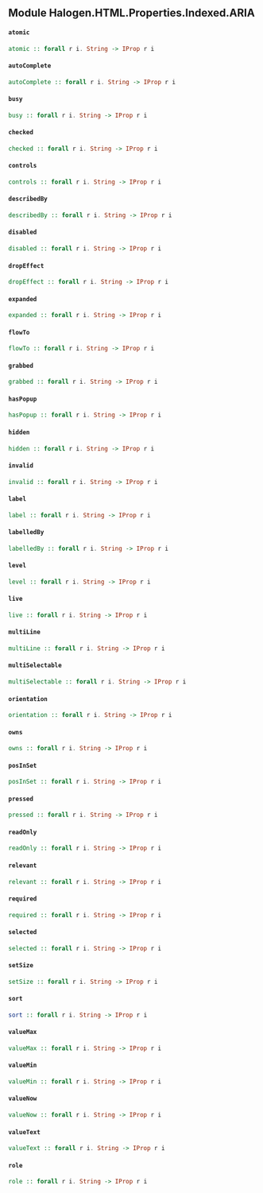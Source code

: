 ## Module Halogen.HTML.Properties.Indexed.ARIA

#### `atomic`

``` purescript
atomic :: forall r i. String -> IProp r i
```

#### `autoComplete`

``` purescript
autoComplete :: forall r i. String -> IProp r i
```

#### `busy`

``` purescript
busy :: forall r i. String -> IProp r i
```

#### `checked`

``` purescript
checked :: forall r i. String -> IProp r i
```

#### `controls`

``` purescript
controls :: forall r i. String -> IProp r i
```

#### `describedBy`

``` purescript
describedBy :: forall r i. String -> IProp r i
```

#### `disabled`

``` purescript
disabled :: forall r i. String -> IProp r i
```

#### `dropEffect`

``` purescript
dropEffect :: forall r i. String -> IProp r i
```

#### `expanded`

``` purescript
expanded :: forall r i. String -> IProp r i
```

#### `flowTo`

``` purescript
flowTo :: forall r i. String -> IProp r i
```

#### `grabbed`

``` purescript
grabbed :: forall r i. String -> IProp r i
```

#### `hasPopup`

``` purescript
hasPopup :: forall r i. String -> IProp r i
```

#### `hidden`

``` purescript
hidden :: forall r i. String -> IProp r i
```

#### `invalid`

``` purescript
invalid :: forall r i. String -> IProp r i
```

#### `label`

``` purescript
label :: forall r i. String -> IProp r i
```

#### `labelledBy`

``` purescript
labelledBy :: forall r i. String -> IProp r i
```

#### `level`

``` purescript
level :: forall r i. String -> IProp r i
```

#### `live`

``` purescript
live :: forall r i. String -> IProp r i
```

#### `multiLine`

``` purescript
multiLine :: forall r i. String -> IProp r i
```

#### `multiSelectable`

``` purescript
multiSelectable :: forall r i. String -> IProp r i
```

#### `orientation`

``` purescript
orientation :: forall r i. String -> IProp r i
```

#### `owns`

``` purescript
owns :: forall r i. String -> IProp r i
```

#### `posInSet`

``` purescript
posInSet :: forall r i. String -> IProp r i
```

#### `pressed`

``` purescript
pressed :: forall r i. String -> IProp r i
```

#### `readOnly`

``` purescript
readOnly :: forall r i. String -> IProp r i
```

#### `relevant`

``` purescript
relevant :: forall r i. String -> IProp r i
```

#### `required`

``` purescript
required :: forall r i. String -> IProp r i
```

#### `selected`

``` purescript
selected :: forall r i. String -> IProp r i
```

#### `setSize`

``` purescript
setSize :: forall r i. String -> IProp r i
```

#### `sort`

``` purescript
sort :: forall r i. String -> IProp r i
```

#### `valueMax`

``` purescript
valueMax :: forall r i. String -> IProp r i
```

#### `valueMin`

``` purescript
valueMin :: forall r i. String -> IProp r i
```

#### `valueNow`

``` purescript
valueNow :: forall r i. String -> IProp r i
```

#### `valueText`

``` purescript
valueText :: forall r i. String -> IProp r i
```

#### `role`

``` purescript
role :: forall r i. String -> IProp r i
```


